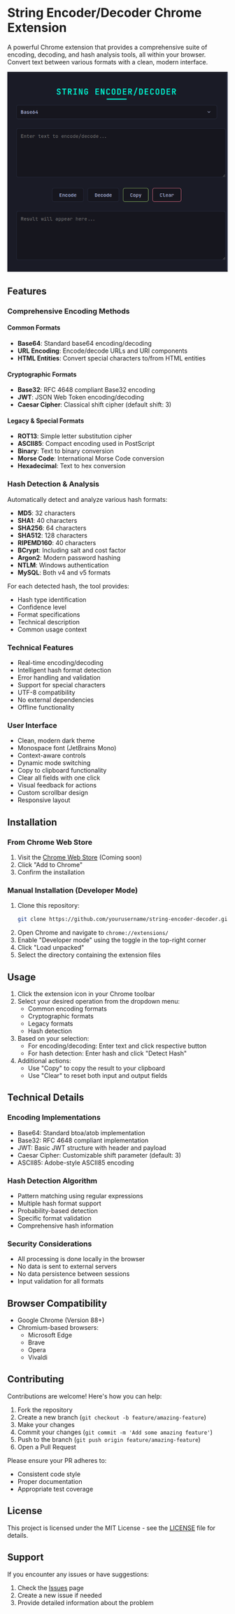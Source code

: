 # String Encoder/Decoder Chrome Extension

A powerful Chrome extension that provides a comprehensive suite of encoding, decoding, and hash analysis tools, all within your browser. Convert text between various formats with a clean, modern interface.

![Extension Screenshot](images/screenshot.png)

## Features

### Comprehensive Encoding Methods

#### Common Formats
- **Base64**: Standard base64 encoding/decoding
- **URL Encoding**: Encode/decode URLs and URI components
- **HTML Entities**: Convert special characters to/from HTML entities

#### Cryptographic Formats
- **Base32**: RFC 4648 compliant Base32 encoding
- **JWT**: JSON Web Token encoding/decoding
- **Caesar Cipher**: Classical shift cipher (default shift: 3)

#### Legacy & Special Formats
- **ROT13**: Simple letter substitution cipher
- **ASCII85**: Compact encoding used in PostScript
- **Binary**: Text to binary conversion
- **Morse Code**: International Morse Code conversion
- **Hexadecimal**: Text to hex conversion

### Hash Detection & Analysis
Automatically detect and analyze various hash formats:
- **MD5**: 32 characters
- **SHA1**: 40 characters
- **SHA256**: 64 characters
- **SHA512**: 128 characters
- **RIPEMD160**: 40 characters
- **BCrypt**: Including salt and cost factor
- **Argon2**: Modern password hashing
- **NTLM**: Windows authentication
- **MySQL**: Both v4 and v5 formats

For each detected hash, the tool provides:
- Hash type identification
- Confidence level
- Format specifications
- Technical description
- Common usage context

### Technical Features
- Real-time encoding/decoding
- Intelligent hash format detection
- Error handling and validation
- Support for special characters
- UTF-8 compatibility
- No external dependencies
- Offline functionality

### User Interface
- Clean, modern dark theme
- Monospace font (JetBrains Mono)
- Context-aware controls
- Dynamic mode switching
- Copy to clipboard functionality
- Clear all fields with one click
- Visual feedback for actions
- Custom scrollbar design
- Responsive layout

## Installation

### From Chrome Web Store
1. Visit the [Chrome Web Store](link-to-store) (Coming soon)
2. Click "Add to Chrome"
3. Confirm the installation

### Manual Installation (Developer Mode)
1. Clone this repository:
   ```bash
   git clone https://github.com/yourusername/string-encoder-decoder.git
   ```
2. Open Chrome and navigate to `chrome://extensions/`
3. Enable "Developer mode" using the toggle in the top-right corner
4. Click "Load unpacked"
5. Select the directory containing the extension files

## Usage

1. Click the extension icon in your Chrome toolbar
2. Select your desired operation from the dropdown menu:
   - Common encoding formats
   - Cryptographic formats
   - Legacy formats
   - Hash detection
3. Based on your selection:
   - For encoding/decoding: Enter text and click respective button
   - For hash detection: Enter hash and click "Detect Hash"
4. Additional actions:
   - Use "Copy" to copy the result to your clipboard
   - Use "Clear" to reset both input and output fields

## Technical Details

### Encoding Implementations
- Base64: Standard btoa/atob implementation
- Base32: RFC 4648 compliant implementation
- JWT: Basic JWT structure with header and payload
- Caesar Cipher: Customizable shift parameter (default: 3)
- ASCII85: Adobe-style ASCII85 encoding

### Hash Detection Algorithm
- Pattern matching using regular expressions
- Multiple hash format support
- Probability-based detection
- Specific format validation
- Comprehensive hash information

### Security Considerations
- All processing is done locally in the browser
- No data is sent to external servers
- No data persistence between sessions
- Input validation for all formats

## Browser Compatibility

- Google Chrome (Version 88+)
- Chromium-based browsers:
  - Microsoft Edge
  - Brave
  - Opera
  - Vivaldi

## Contributing

Contributions are welcome! Here's how you can help:

1. Fork the repository
2. Create a new branch (`git checkout -b feature/amazing-feature`)
3. Make your changes
4. Commit your changes (`git commit -m 'Add some amazing feature'`)
5. Push to the branch (`git push origin feature/amazing-feature`)
6. Open a Pull Request

Please ensure your PR adheres to:
- Consistent code style
- Proper documentation
- Appropriate test coverage

## License

This project is licensed under the MIT License - see the [LICENSE](LICENSE) file for details.

## Support

If you encounter any issues or have suggestions:
1. Check the [Issues](https://github.com/yourusername/string-encoder-decoder/issues) page
2. Create a new issue if needed
3. Provide detailed information about the problem
